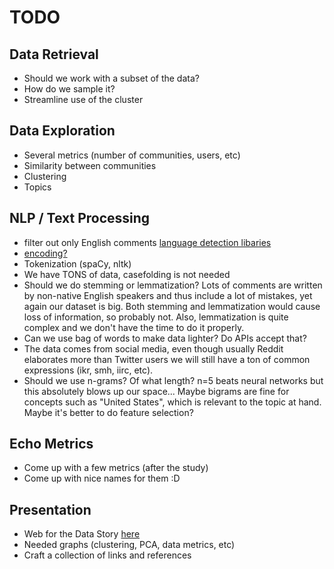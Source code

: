# TODO

## Data Retrieval

- Should we work with a subset of the data?
- How do we sample it?
- Streamline use of the cluster

## Data Exploration

- Several metrics (number of communities, users, etc)
- Similarity between communities
- Clustering
- Topics

## NLP / Text Processing

- filter out only English comments [language detection libaries](https://github.com/shuyo/language-detection)
- [encoding?](https://www.reddit.com/r/redditdev/comments/178mk1/praw_encoding_question/)
- Tokenization (spaCy, nltk)
- We have TONS of data, casefolding is not needed
- Should we do stemming or lemmatization? Lots of comments are written by non-native English speakers and thus include a lot of mistakes, yet again our dataset is big. Both stemming and lemmatization would cause loss of information, so probably not. Also, lemmatization is quite complex and we don't have the time to do it properly.
- Can we use bag of words to make data lighter? Do APIs accept that?
- The data comes from social media, even though usually Reddit elaborates more than Twitter users we will still have a ton of common expressions (ikr, smh, iirc, etc).
- Should we use n-grams? Of what length? n=5 beats neural networks but this absolutely blows up our space... Maybe bigrams are fine for concepts such as "United States", which is relevant to the topic at hand. Maybe it's better to do feature selection?

## Echo Metrics

- Come up with a few metrics (after the study)
- Come up with nice names for them :D

## Presentation

- Web for the Data Story [here](https://project-echo-chamber.github.io/)
- Needed graphs (clustering, PCA, data metrics, etc)
- Craft a collection of links and references
